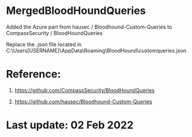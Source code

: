# MergedBloodHoundQueries
Added the Azure part from hausec / Bloodhound-Custom-Queries to CompassSecurity / BloodHoundQueries

Replace the .json file located in C:\Users\[USERNAME]\AppData\Roaming\BloodHound\customqueries.json


# Reference:

1) https://github.com/CompassSecurity/BloodHoundQueries

2) https://github.com/hausec/Bloodhound-Custom-Queries

# Last update: 02 Feb 2022
